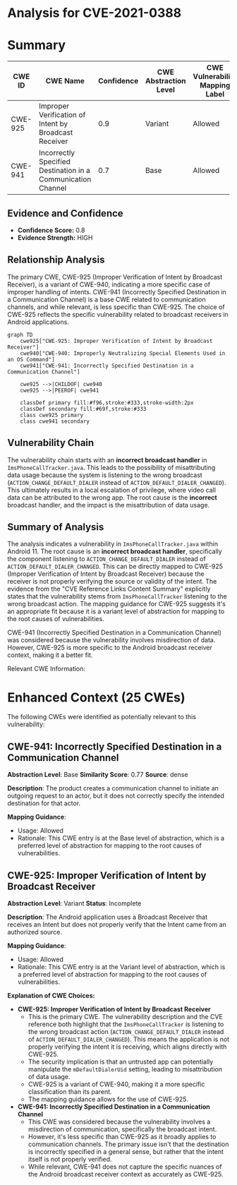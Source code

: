 # Analysis for CVE-2021-0388

# Summary
| CWE ID | CWE Name | Confidence | CWE Abstraction Level | CWE Vulnerability Mapping Label | CWE-Vulnerability Mapping Notes |
|---|---|---|---|---|---|
| CWE-925 | Improper Verification of Intent by Broadcast Receiver | 0.9 | Variant | Allowed | Primary CWE |
| CWE-941 | Incorrectly Specified Destination in a Communication Channel | 0.7 | Base | Allowed | Secondary Candidate |

## Evidence and Confidence

*   **Confidence Score:** 0.8
*   **Evidence Strength:** HIGH

## Relationship Analysis
The primary CWE, CWE-925 (Improper Verification of Intent by Broadcast Receiver), is a variant of CWE-940, indicating a more specific case of improper handling of intents. CWE-941 (Incorrectly Specified Destination in a Communication Channel) is a base CWE related to communication channels, and while relevant, is less specific than CWE-925. The choice of CWE-925 reflects the specific vulnerability related to broadcast receivers in Android applications.

```mermaid
graph TD
    cwe925["CWE-925: Improper Verification of Intent by Broadcast Receiver"]
    cwe940["CWE-940: Improperly Neutralizing Special Elements Used in an OS Command"]
    cwe941["CWE-941: Incorrectly Specified Destination in a Communication Channel"]
    
    cwe925 -->|CHILDOF| cwe940
    cwe925 -->|PEEROF| cwe941

    classDef primary fill:#f96,stroke:#333,stroke-width:2px
    classDef secondary fill:#69f,stroke:#333
    class cwe925 primary
    class cwe941 secondary
```

## Vulnerability Chain
The vulnerability chain starts with an **incorrect broadcast handler** in `ImsPhoneCallTracker.java`. This leads to the possibility of misattributing data usage because the system is listening to the wrong broadcast (`ACTION_CHANGE_DEFAULT_DIALER` instead of `ACTION_DEFAULT_DIALER_CHANGED`). This ultimately results in a local escalation of privilege, where video call data can be attributed to the wrong app. The root cause is the **incorrect** broadcast handler, and the impact is the misattribution of data usage.

## Summary of Analysis
The analysis indicates a vulnerability in `ImsPhoneCallTracker.java` within Android 11. The root cause is an **incorrect broadcast handler**, specifically the component listening to `ACTION_CHANGE_DEFAULT_DIALER` instead of `ACTION_DEFAULT_DIALER_CHANGED`. This can be directly mapped to CWE-925 (Improper Verification of Intent by Broadcast Receiver) because the receiver is not properly verifying the source or validity of the intent. The evidence from the "CVE Reference Links Content Summary" explicitly states that the vulnerability stems from `ImsPhoneCallTracker` listening to the wrong broadcast action. The mapping guidance for CWE-925 suggests it's an appropriate fit because it is a variant level of abstraction for mapping to the root causes of vulnerabilities.

CWE-941 (Incorrectly Specified Destination in a Communication Channel) was considered because the vulnerability involves misdirection of data. However, CWE-925 is more specific to the Android broadcast receiver context, making it a better fit.

Relevant CWE Information:

# Enhanced Context (25 CWEs)
The following CWEs were identified as potentially relevant to this vulnerability:

## CWE-941: Incorrectly Specified Destination in a Communication Channel
**Abstraction Level**: Base
**Similarity Score**: 0.77
**Source**: dense

**Description**:
The product creates a communication channel to initiate an outgoing request to an actor, but it does not correctly specify the intended destination for that actor.

**Mapping Guidance**:
- Usage: Allowed
- Rationale: This CWE entry is at the Base level of abstraction, which is a preferred level of abstraction for mapping to the root causes of vulnerabilities.

## CWE-925: Improper Verification of Intent by Broadcast Receiver
**Abstraction Level**: Variant
**Status**: Incomplete

**Description**:
The Android application uses a Broadcast Receiver that receives an Intent but does not properly verify that the Intent came from an authorized source.

**Mapping Guidance**:
- Usage: Allowed
- Rationale: This CWE entry is at the Variant level of abstraction, which is a preferred level of abstraction for mapping to the root causes of vulnerabilities.

**Explanation of CWE Choices:**

*   **CWE-925: Improper Verification of Intent by Broadcast Receiver**
    *   This is the primary CWE. The vulnerability description and the CVE reference both highlight that the `ImsPhoneCallTracker` is listening to the wrong broadcast action (`ACTION_CHANGE_DEFAULT_DIALER` instead of `ACTION_DEFAULT_DIALER_CHANGED`). This means the application is not properly verifying the intent it is receiving, which aligns directly with CWE-925.
    *   The security implication is that an untrusted app can potentially manipulate the `mDefaultDialerUid` setting, leading to misattribution of data usage.
    *   CWE-925 is a variant of CWE-940, making it a more specific classification than its parent.
    *   The mapping guidance allows for the use of CWE-925.
*   **CWE-941: Incorrectly Specified Destination in a Communication Channel**
    *   This CWE was considered because the vulnerability involves a misdirection of communication, specifically the broadcast intent.
    *   However, it's less specific than CWE-925 as it broadly applies to communication channels. The primary issue isn't that the destination is incorrectly specified in a general sense, but rather that the intent itself is not properly verified.
    *   While relevant, CWE-941 does not capture the specific nuances of the Android broadcast receiver context as accurately as CWE-925.